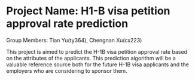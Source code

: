 # Project Name: H1-B visa petition approval rate prediction

Group Members: Tian Yu(ty364), Chengnan Xu(cx223) 

This project is aimed to predict the H-1B visa petition approval rate based on the attributes of the applicants. This prediction algorithm will be a valuable reference source both for the future H-1B visa applicants and the employers who are considering to sponsor them.
